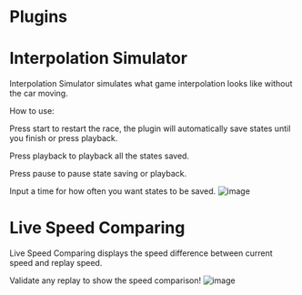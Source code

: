 # Plugins

# Interpolation Simulator

Interpolation Simulator simulates what game interpolation looks like without the car moving.

How to use:

Press start to restart the race, the plugin will automatically save states until you finish or press playback.

Press playback to playback all the states saved.

Press pause to pause state saving or playback.

Input a time for how often you want states to be saved.
![image](https://github.com/user-attachments/assets/390a96eb-8772-4874-8c1a-bd77595640af)


# Live Speed Comparing

Live Speed Comparing displays the speed difference between current speed and replay speed.

Validate any replay to show the speed comparison!
![image](https://github.com/user-attachments/assets/bc29a397-fd84-4e5e-b441-0cbc497fa677)
